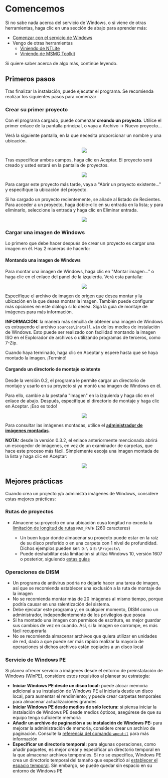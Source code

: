 # Comencemos

Si no sabe nada acerca del servicio de Windows, o si viene de otras herramientas, haga clic en una sección de abajo para aprender más:

- [Comenzar con el servicio de Windows](./new_to_servicing.md)
- Vengo de otras herramientas
	- [Viniendo de NTLite](https://example.com)
	- [Viniendo de MSMG Toolkit](./msmg_migration.md)

Si quiere saber acerca de algo más, continúe leyendo.

## Primeros pasos

Tras finalizar la instalación, puede ejecutar el programa. Se recomienda realizar los siguientes pasos para comenzar

### Crear su primer proyecto

Con el programa cargado, puede comenzar **creando un proyecto**. Utilice el primer enlace de la pantalla principal, o vaya a Archivo -> Nuevo proyecto...

Verá la siguiente pantalla, en la que necesita proporcionar un nombre y una ubicación.

<p align="center">
	<img src="../../res/getting_started/create_a_project.png"/>
</p>

Tras especificar ambos campos, haga clic en Aceptar. El proyecto será creado y usted estará en la pantalla de proyectos.

<p align="center">
	<img src="../../res/getting_started/project_view.png"/>
</p>

Para cargar este proyecto más tarde, vaya a "Abrir un proyecto existente..." y especifique la ubicación del proyecto.

Si ha cargado un proyecto recientemente, se añade al listado de Recientes. Para acceder a un proyecto, haga doble-clic en su entrada en la lista; y para eliminarlo, seleccione la entrada y haga clic en Eliminar entrada.

<p align="center">
	<img src="../../res/getting_started/recents_list.png"/>
</p>

### Cargar una imagen de Windows

Lo primero que debe hacer después de crear un proyecto es cargar una imagen en él. Hay 2 maneras de hacerlo:

#### Montando una imagen de Windows

Para montar una imagen de Windows, haga clic en "Montar imagen..." o haga clic en el enlace del panel de la izquierda. Verá esta pantalla:

<p align="center">
	<img src="../../res/getting_started/mount_an_image.png" />
</p>

Especifique el archivo de imagen de origen que desea montar y la ubicación en la que desea montar la imagen. También puede configurar más opciones en este diálogo si lo desea. Siga la guía de montaje de imágenes para más información.

**INFORMACIÓN:** la manera más sencilla de obtener una imagen de Windows es extrayendo el archivo `sources\install.wim` de los medios de instalación de Windows. Esto puede ser realizado con facilidad montando la imagen ISO en el Explorador de archivos o utilizando programas de terceros, como 7-Zip.

Cuando haya terminado, haga clic en Aceptar y espere hasta que se haya montado la imagen. ¡Terminó!

#### Cargando un directorio de montaje existente

Desde la versión 0.2, el programa le permite cargar un directorio de montaje y usarlo en su proyecto si ya montó una imagen de Windows en él.

Para ello, cambie a la pestaña "Imagen" en la izquierda y haga clic en el enlace de abajo. Después, especifique el directorio de montaje y haga clic en Aceptar. ¡Eso es todo!

<p align="center">
	<img src="../../res/getting_started/load_mount_directory.png" />
</p>

Para consultar las imágenes montadas, utilice el [**administrador de imágenes montadas**](../img_tasks/tools/mimgmgr.md).

**NOTA:** desde la versión 0.3.2, el enlace anteriormente mencionado abrirá un escogedor de imágenes, en vez de un examinador de carpetas, que hace este proceso más fácil. Simplemente escoja una imagen montada de la lista y haga clic en Aceptar:

<p align="center">
	<img src="../../res/getting_started/load_mount_directory_new.png" />
</p>

## Mejores prácticas

Cuando crea un projecto y/o administra imágenes de Windows, considere estas mejores prácticas:

### Rutas de proyectos

- Almacene su proyecto en una ubicación cuya longitud no exceda la [limitación de longitud de rutas](https://learn.microsoft.com/es-es/windows/win32/fileio/maximum-file-path-limitation) `MAX_PATH` (260 caracteres)

	- Un buen lugar donde almacenar su proyecto puede estar en la raíz de su disco preferido o en una carpeta con 1 nivel de profundidad. Dichos ejemplos pueden ser: `D:\` o `E:\Projects\`
	- Puede deshabilitar esta limitación si utiliza Windows 10, versión 1607 o posterior, siguiendo [estas guías](https://learn.microsoft.com/es-es/windows/win32/fileio/maximum-file-path-limitation?tabs=registry#enable-long-paths-in-windows-10-version-1607-and-later)

### Operaciones de DISM

- Un programa de antivirus podría no dejarle hacer una tarea de imagen, así que se recomienda establecer una exclusión a la ruta de montaje de la imagen
- No se recomienda montar más de 20 imágenes al mismo tiempo, porque podría causar en una ralentización del sistema.
- Debe ejecutar este programa y, en cualquier momento, DISM como un administrador, independientemente de los privilegios que posea
- Si ha montado una imagen con permisos de escritura, es mejor guardar sus cambios de vez en cuando. Así, si la imagen se corrompe, es más fácil recuperarla
- No se recomienda almacenar archivos que quiera utilizar en unidades de red, dado a que puede ser más rápido realizar la mayoría de operaciones si dichos archivos están copiados a un disco local

### Servicio de Windows PE
	
Si planea ofrecer servicio a imágenes desde el entorno de preinstalación de Windows (WinPE), considere estos requisitos al planear su estrategia:

- **Iniciar Windows PE desde un disco local:** puede alocar memoria adicional a su instalación de Windows PE al iniciarla desde un disco local, para aumentar el rendimiento; y puede crear carpetas temporales para almacenar actualizaciones grandes
- **Iniciar Windows PE desde medios de solo lectura:** si piensa iniciar la instalación de Windows PE desde medios ópticos, asegúrese de que su equipo tenga suficiente memoria
- **Añadir un archivo de paginación a su instalación de Windows PE:** para mejorar la administración de memoria, considere crear un archivo de paginación. Consulte la [referencia del comando `wpeutil`](https://learn.microsoft.com/es-es/windows-hardware/manufacture/desktop/wpeutil-command-line-options?view=windows-11#createpagefile) para más información
- **Especificar un directorio temporal:** para algunas operaciones, como añadir paquetes, es mejor crear y especificar un directorio temporal en la que almacenar archivos temporales. Si no se especifica, Windows PE crea un directorio temporal del tamaño que especificó al [establecer el espacio temporal](../img_tasks/winpe/set_scratchspace.md). Sin embargo, se puede quedar sin espacio en su entorno de Windows PE